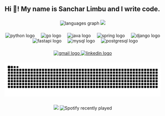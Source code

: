 <h2 align="left">Hi 👋! My name is Sanchar Limbu and I write code.</h2>

###

<div align="center">
  <!-- <img src="https://github-readme-stats.vercel.app/api?username=zczqas&hide_title=false&hide_rank=false&show_icons=true&include_all_commits=true&count_private=true&disable_animations=false&theme=dracula&locale=en&hide_border=false" height="150" alt="stats graph"  /> -->
  <img src="https://github-readme-stats.vercel.app/api/top-langs?username=zczqas&locale=en&hide_title=false&layout=compact&card_width=320&langs_count=5&theme=ambient_gradient&hide_border=false" height="150" alt="languages graph"  />
  <img height="150" src="https://media4.giphy.com/media/v1.Y2lkPTc5MGI3NjExYXk5Z21qaWhjMXM3bzVsdXdwNXdsajlxNWdmcHNrYmpwbHVsdjh6YiZlcD12MV9pbnRlcm5hbF9naWZfYnlfaWQmY3Q9Zw/M1gGAePaGaixPzFVoD/giphy.gif"  />
  
</div>

###

<div align="center">
  <img src="https://cdn.jsdelivr.net/gh/devicons/devicon/icons/python/python-original.svg" height="30" alt="python logo"  />
  <img width="12" />
  <img src="https://cdn.jsdelivr.net/gh/devicons/devicon/icons/go/go-original.svg" height="30" alt="go logo"  />
  <img width="12" />
  <img src="https://cdn.jsdelivr.net/gh/devicons/devicon/icons/java/java-original.svg" height="30" alt="java logo"  />
  <img width="12" />
  <img src="https://cdn.jsdelivr.net/gh/devicons/devicon@latest/icons/scala/scala-original.svg" height="30" alt="spring logo"  />
  <img width="12" />
  <img src="https://cdn.jsdelivr.net/gh/devicons/devicon/icons/django/django-plain.svg" height="30" alt="django logo"  />
  <img width="12" />
  <img src="https://cdn.jsdelivr.net/gh/devicons/devicon/icons/fastapi/fastapi-original.svg" height="30" alt="fastapi logo"  />
  <img width="12" />
  <img src="https://cdn.jsdelivr.net/gh/devicons/devicon/icons/mysql/mysql-original.svg" height="30" alt="mysql logo"  />
  <img width="12" />
  <img src="https://cdn.jsdelivr.net/gh/devicons/devicon/icons/postgresql/postgresql-original.svg" height="30" alt="postgresql logo"  />
</div>

###

<div align="center">
  <!-- <img src="https://img.shields.io/static/v1?message=Discord&logo=discord&label=&color=7289DA&logoColor=white&labelColor=&style=for-the-badge" height="35" alt="discord logo" /> -->
  <a href="mailto:limbusanchar76@gmail.com">
    <img src="https://img.shields.io/static/v1?message=Gmail&logo=gmail&label=&color=D14836&logoColor=white&labelColor=&style=for-the-badge" height="35" alt="gmail logo"  />
  </a>
  <a href="https://www.linkedin.com/in/sanchar-limbu-1b9283270/">
    <img src="https://img.shields.io/static/v1?message=LinkedIn&logo=linkedin&label=&color=0077B5&logoColor=white&labelColor=&style=for-the-badge" height="35" alt="linkedin logo"  />
  </a>
</div>

###

<div align="center">
  <img src="https://raw.githubusercontent.com/zczqas/zczqas/output/snake.svg" alt="Snake animation" />
</div>

###

<div align="center">
  <img height="150" src="https://media.tenor.com/Vi3igSsjtdMAAAAi/hu-tao-music.gif" />
 <img src="https://spotify-recently-played-readme.vercel.app/api?user=2s9r6yn4pu1yp1ud2zkkucym0&count=3" alt="Spotify recently played" height="150" />
</div>
